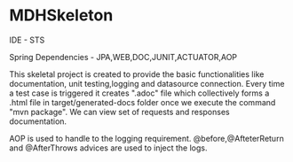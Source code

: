 # MDHSkeleton
IDE  - STS

Spring Dependencies - JPA,WEB,DOC,JUNIT,ACTUATOR,AOP

This skeletal project is created to provide the basic functionalities like documentation, unit testing,logging and datasource connection.
Every time a test case is triggered it creates ".adoc" file which collectively forms a .html file in target/generated-docs folder once we execute the command "mvn package". We can view set of requests and responses documentation.

AOP is used to handle to the logging requirement. @before,@AfteterReturn and @AfterThrows advices are used to inject the logs.
